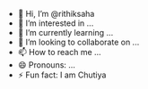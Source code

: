 - 👋 Hi, I’m @rithiksaha
- 👀 I’m interested in ...
- 🌱 I’m currently learning ...
- 💞️ I’m looking to collaborate on ...
- 📫 How to reach me ...
- 😄 Pronouns: ...
- ⚡ Fun fact: I am Chutiya

<!---
rithiksaha/rithiksaha is a ✨ special ✨ repository because its `README.md` (this file) appears on your GitHub profile.
You can click the Preview link to take a look at your changes.
--->
